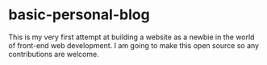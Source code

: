 # basic-personal-blog
This is my very first attempt at building a website as a newbie in the world of front-end web development. I am going to make this open source so any contributions are welcome.
